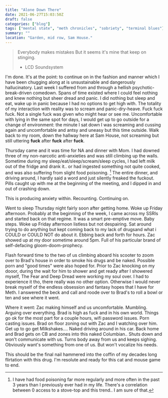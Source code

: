 ```yaml
---
title: "Alone Down There"
date: 2021-06-27T15:03:50Z
draft: false
categories: ["blog"]
tags: ["mental state", "meth chronicles", "sobriety", "terminal blues"]
summary: ""
location: "Garden, mid row, Sam House."
---
```


> Everybody makes mistakes
> But it seems it's mine that keep on stinging.
> - LCD Soundsystem  

I'm done. It's at the point: to continue on in the fashion and manner which I have been chugging along at is unsustainable and dangerously hallucinatory. Last week I suffered from and through a hellish psychotic-break-driven comedown. Spans of time existed where I could feel nothing and knew nothing but sheer dread and panic. I did nothing but sleep and eat, wake up in panic because I had no options to get high with. The totality of my interaction with reality was to scream and panic-dry-heave. Fuck fuck fuck. Not a single fuck was given who might hear or see me. Uncomfortable with lying in the same spot for days, I would get up to go outside for a change of environment: the minute I sat down I was screaming and cussing again and uncomfortable and antsy and uneasy but this time outside. Walk back to my room, down the hallway here at Sam House, not screaming but still uttering **fuck** after **fuck** after **fuck**.  
  
Thursday came and it was time for NA and dinner with Mom. I had downed three of my non-narcotic anti-anxieties and was still climbing up the walls. Sometime during my sleep/eat/sleep/scream/sleep cycles, I had left milk out of the fridge and drank it.. or had ingested something not quite cooked, and was also suffering from slight food poisoning. [^1] The entire dinner, and driving around, I hardly said a word and just silently freaked the fuckout. Pills caught up with me at the beginning of the meeting, and I dipped in and out of crashing down. 

This is producing anxiety within. Recounting. Continuing on.  

Went to sleep Thursday night fairly soon after getting home. Woke up Friday afternoon. Probably at the beginning of the week, I came across my SSRIs and started back on that regime. It was a smart pre-emptive move. Baby steps. Woke up Friday afternoon listless but not despairing. Sat around trying to do anything but kept coming back to my lack of drugsand what i COULD or COULD NOT do about it. Ebbing back and forth for hours. Zac showed up at my door sometime around 5pm. Full of his particular brand of self-defacing gloom-doom-prophecy. 

Flash forward time to the two of us climbing aboard his scooter to zoom over to Brad's house in order to smoke his drugs and be naked. Possible porn and "good times" were also hoped for. Prior to Zac knocking on my dooor, during the wait for him to shower and get ready after I showered myself, The Fear and Deep Dread were working my soul over. I had to experience it tho, there really was no other option. Otherwise I would never break myself of the endless obsession and fantasy hopes that I have for Meth. I answered the beck and call and roode over to Brad's to roll a bowl or ten and see where it went. 

Where it went: Zac making himself and us uncomfortable. Mumbling. Arguing over everything. Brad is high as fuck and in his own world. Things go ok for the most part for a couple hours, wifi password issues. Porn casting issues. Brad on floor zoning out with Zac and I watching over him. Get up to go get Milkshakes.... Naked driving around in his car. Back home and Brad gets on CB and zones into this naked Columbian.. Shuts down and won't communicate with us. Turns body away from us and keeps sighing. Obviously want's something from one of us. But won't vocalize his needs.

This should be the final nail hammered into the coffin of my decades long flirtation with this drug. I'm resolute and ready for this cat and mouse game to end.



[^1]: I have had food poisoning far more regularly and more often in the past 3 years than I previously ever had in my life. There's a correlation between 0 access to a stove-top and this trend.. I am sure of that.
